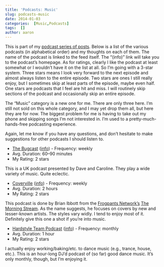 ```yaml
---
title: 'Podcasts: Music'
slug: podcasts-music
date: 2014-01-03
categories:  [Music,Podcasts]
tags:  []
author: aaron
---
```


This is part of my [podcast series of posts](../podcasts-what-im-listening-to "Podcasts: What I’m Listening To"). Below is a list of the various podcasts (in alphabetical order) and my thoughts on each of them. The name of the podcast is linked to the feed itself. The “(info)” link will take you to the podcast’s homepage. As for ratings, clearly I like the podcast at least somewhat or I wouldn’t have it on the list at all. So I’m going with a 3-star system. Three stars means I look very forward to the next episode and almost always listen to the entire episode. Two stars are ones I still really enjoy, but I sometimes skip at least parts of the episode, maybe even half. One stars are podcasts that I feel are hit and miss. I will routinely skip sections of the podcast and occasionally skip an entire episode.

The “Music” category is a new one for me. There are only three here. I’m still not sold on this whole category, and I may yet drop them all, but here they are for now. The biggest problem for me is having to take out my phone and skipping songs I’m not interested in. I’m used to a pretty-much-hands-free podcasting experience.

Again, let me know if you have any questions, and don’t hesitate to make suggestions for other podcasts I should listen to.

- [The Bugcast](http://thebugcast.org/feed) ([info](http://thebugcast.org/)) - Frequency: weekly
- Avg. Duration: 60–90 minutes
- My Rating: 2 stars

This is a UK podcast presented by Dave and Caroline. They play a wide variety of music. Quite eclectic.

- [Coverville](http://feeds.feedburner.com/CovervilleAAC) ([info](http://coverville.com/)) - Frequency: weekly
- Avg. Duration: 2 hours
- My Rating: 2 stars

This podcast is done by Brian Ibbott from the [Frogpants Network’s](http://frogpants.com/) [The Morning Stream](http://frogpants.com/tms/). As the name suggests, he focuses on covers by new and lesser-known artists. The styles vary widly. I tend to enjoy most of it. Definitely give this one a shot if you’re into music.

- [Hardstyle Team Podcast](http://podcast.hrdstyl.com) ([info](http://hrdstyl.com/)) - Frequency: monthly
- Avg. Duration: 1 hour
- My Rating: 2 stars

I actually enjoy working/baking/etc. to dance music (e.g., trance, house, etc.). This is an hour-long DJ’d podcast of (so far) good dance music. It’s only monthly, though, but I’m enjoying it.
